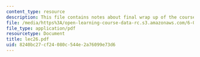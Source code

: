 ```yaml
---
content_type: resource
description: This file contains notes about final wrap up of the course.
file: /media/https%3A/open-learning-course-data-rc.s3.amazonaws.com/6-012-microelectronic-devices-and-circuits-fall-2005/8240bc27cf24080c544e2a76099e73d6_lec26.pdf
file_type: application/pdf
resourcetype: Document
title: lec26.pdf
uid: 8240bc27-cf24-080c-544e-2a76099e73d6
---
```

